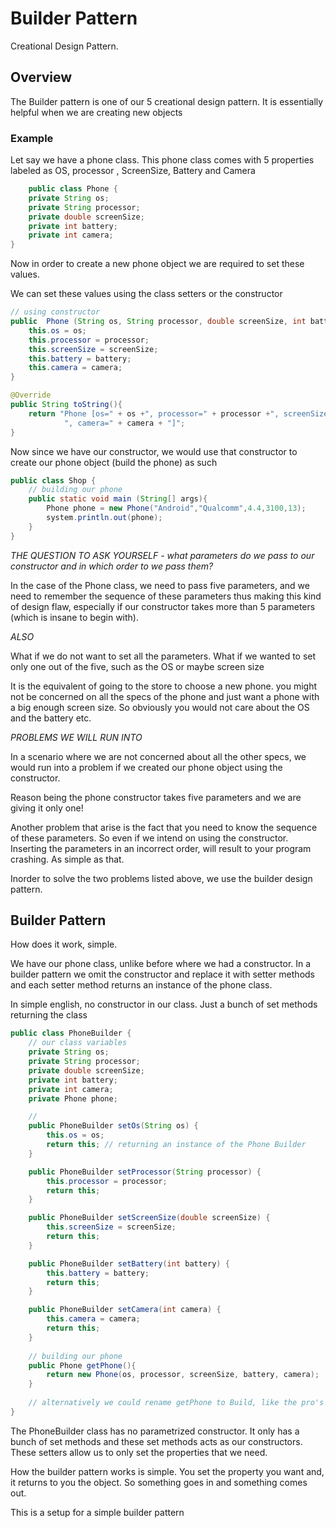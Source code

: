 # Builder Pattern

Creational Design Pattern.

## Overview

The Builder pattern is one of our 5 creational design pattern. It is essentially helpful when we are creating
new objects

### Example

Let say we have a phone class. This phone class comes with 5 properties labeled as OS, processor , ScreenSize, Battery and Camera

```Java
    public class Phone {
    private String os;
    private String processor;
    private double screenSize;
    private int battery;
    private int camera;
}
```

Now in order to create a new phone object we are required to set these values.

We can set these values using the class setters or the constructor

```java
// using constructor
public  Phone (String os, String processor, double screenSize, int battery, int camera){
    this.os = os;
    this.processor = processor;
    this.screenSize = screenSize;
    this.battery = battery;
    this.camera = camera;
}

@Override
public String toString(){
    return "Phone [os=" + os +", processor=" + processor +", screenSize=" + screenSize + ", battery=" + battery +
            ", camera=" + camera + "]";
}
```

Now since we have our constructor, we would use that constructor to create our phone object (build the phone)
as such

```Java
public class Shop {
    // building our phone
    public static void main (String[] args){
        Phone phone = new Phone("Android","Qualcomm",4.4,3100,13);
        system.println.out(phone);
    }
}
```

*THE QUESTION TO ASK YOURSELF - what parameters do we pass to our constructor and in which order to we pass them?*

In the case of the Phone class, we need to pass five parameters, and we need to remember the sequence of these parameters
thus making this kind of design flaw, especially if our constructor takes more than 5 parameters (which is insane to begin with).

*ALSO*

What if we do not want to set all the parameters. What if we wanted to set only one out of the five, such as the OS or maybe screen size

It is the equivalent of going to the store to choose a new phone. you might not be concerned on all the specs of the phone and just want
a phone with a big enough screen size. So obviously you would not care about the OS and the battery etc.

*PROBLEMS WE WILL RUN INTO*

In a scenario where we are not concerned about all the other specs, we would run into a problem if we created our phone
object using the constructor.

Reason being the phone constructor takes five parameters and we are giving it only one!

Another problem that arise is the fact that you need to know the sequence of these parameters. So even if we intend on using the constructor.
Inserting the parameters in an incorrect order, will result to your program crashing. As simple as that.

Inorder to solve the two problems listed above, we use the builder design pattern.

## Builder Pattern

How does it work, simple.

We have our phone class, unlike before where we had a constructor. In a builder pattern we omit the constructor and replace it with setter methods
and each setter method returns an instance of the phone class.

In simple english, no constructor in our class. Just a bunch of set methods returning the class

```Java
public class PhoneBuilder {
    // our class variables
    private String os;
    private String processor;
    private double screenSize;
    private int battery;
    private int camera;
    private Phone phone;

    // 
    public PhoneBuilder setOs(String os) {
        this.os = os;
        return this; // returning an instance of the Phone Builder
    }

    public PhoneBuilder setProcessor(String processor) {
        this.processor = processor;
        return this;
    }

    public PhoneBuilder setScreenSize(double screenSize) {
        this.screenSize = screenSize;
        return this;
    }

    public PhoneBuilder setBattery(int battery) {
        this.battery = battery;
        return this;
    }

    public PhoneBuilder setCamera(int camera) {
        this.camera = camera;
        return this;
    }
    
    // building our phone
    public Phone getPhone(){
        return new Phone(os, processor, screenSize, battery, camera);
    }
    
    // alternatively we could rename getPhone to Build, like the pro's do
}
```

The PhoneBuilder class has no parametrized constructor. It only has a bunch of set methods and these set methods acts as
our constructors. These setters allow us to only set the properties that we need.

How the builder pattern works is simple. You set the property you want and, it returns to you the object.
So something goes in and something comes out.

This is a setup for a simple builder pattern
